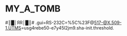 # MY_A_TOMB #
#║█│ЯR│█║#
.gui=RS-232C=%5C%23F@517-@X.509-1.UTMS=usg4rebe50-e7y45l2jm9.sha-init.threshold.
